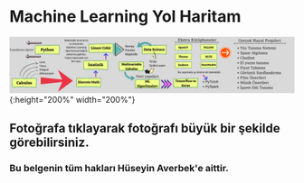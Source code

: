 # Machine Learning Yol Haritam

![alt text](https://github.com/hevirbek/ML_Roadmap/blob/main/roadmap.png?raw=true){:height="200%" width="200%"}
## Fotoğrafa tıklayarak fotoğrafı büyük bir şekilde görebilirsiniz.

### Bu belgenin tüm hakları Hüseyin Averbek'e aittir.

